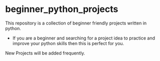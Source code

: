 # beginner_python_projects
This repository is a collection of beginner friendly projects written in python. 

* If you are a beginner and searching for a project idea to practice and improve your python skills then this is perfect for you.

New Projects will be added frequently.
